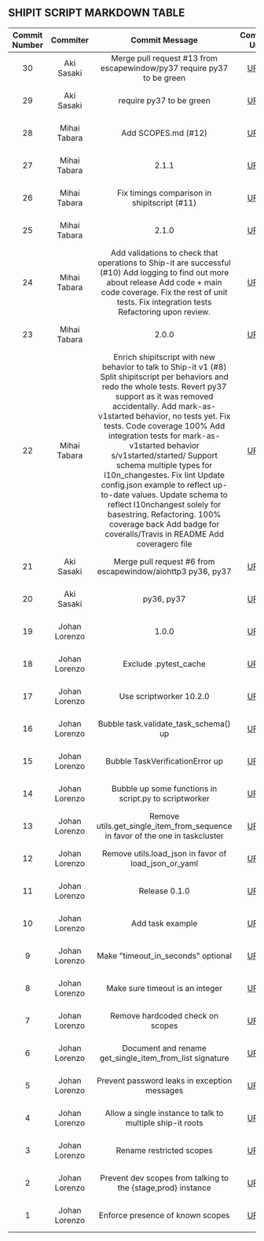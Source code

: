 ## SHIPIT SCRIPT MARKDOWN TABLE

| Commit Number | Commiter | Commit Message | Commit Url | Date | 
|:---:|:----:|:----------------------------------:|:------:|:----:| 
|30|Aki Sasaki|Merge pull request #13 from escapewindow/py37  require py37 to be green|[URL](https://github.com/mozilla-releng/shipitscript/commit/7edf12f6d68375ea9d0d847ee784a197490665a4)|2018-07-27 23:05:59 
|29|Aki Sasaki|require py37 to be green|[URL](https://github.com/mozilla-releng/shipitscript/commit/603525b424c44e87f3958578f4b20ac12b62d33c)|2018-07-27 22:47:35 
|28|Mihai Tabara|Add SCOPES.md (#12)|[URL](https://github.com/mozilla-releng/shipitscript/commit/8522dd18645e6809ecf4a1802b6e383ac4bfded5)|2018-07-12 15:28:23 
|27|Mihai Tabara|2.1.1|[URL](https://github.com/mozilla-releng/shipitscript/commit/e2051ad7d5e30cbabbfdd953894abfc5518e4e37)|2018-07-02 18:52:51 
|26|Mihai Tabara|Fix timings comparison in shipitscript (#11)|[URL](https://github.com/mozilla-releng/shipitscript/commit/baefe18bdd070d3f7d6eafb08be0f1b25528be57)|2018-07-02 18:49:00 
|25|Mihai Tabara|2.1.0|[URL](https://github.com/mozilla-releng/shipitscript/commit/890bb8af933befe2c7daad69a2074c066b6d031a)|2018-07-02 15:03:27 
|24|Mihai Tabara|Add validations to check that operations to Ship-it are successful (#10)    Add logging to find out more about release      Add code + main code coverage.      Fix the rest of unit tests.      Fix integration tests      Refactoring upon review.|[URL](https://github.com/mozilla-releng/shipitscript/commit/5161e253582e43402420d51727e21faf116defad)|2018-07-02 14:59:51 
|23|Mihai Tabara|2.0.0|[URL](https://github.com/mozilla-releng/shipitscript/commit/ebf86e9a55865e2e5c8e473bc94e13e659809999)|2018-06-28 18:29:56 
|22|Mihai Tabara|Enrich shipitscript with new behavior to talk to Ship-it v1 (#8)    Split shipitscript per behaviors and redo the whole tests.      Revert py37 support as it was removed accidentally.      Add mark-as-v1started behavior, no tests yet.      Fix tests. Code coverage 100%      Add integration tests for mark-as-v1started behavior      s/v1started/started/      Support schema multiple types for l10n_changestes. Fix lint      Update config.json example to reflect up-to-date values.      Update schema to reflect l10nchangest solely for basestring.      Refactoring. 100% coverage back      Add badge for coveralls/Travis in README      Add coveragerc file|[URL](https://github.com/mozilla-releng/shipitscript/commit/f6355dc3ac8591f31b80c57f6371fcbc63404460)|2018-06-28 18:25:12 
|21|Aki Sasaki|Merge pull request #6 from escapewindow/aiohttp3  py36, py37|[URL](https://github.com/mozilla-releng/shipitscript/commit/d480987528e74f232a3252290f65906f86f506f7)|2018-05-15 19:51:10 
|20|Aki Sasaki|py36, py37|[URL](https://github.com/mozilla-releng/shipitscript/commit/f610dda2eda08fb3f01d52bd82a085577ff52d0b)|2018-05-15 19:18:06 
|19|Johan Lorenzo|1.0.0|[URL](https://github.com/mozilla-releng/shipitscript/commit/b1a1b64d06fef59a5231bc316caabb105b837198)|2018-03-15 10:34:03 
|18|Johan Lorenzo|Exclude .pytest_cache|[URL](https://github.com/mozilla-releng/shipitscript/commit/2e457750ee251196762085a4192b764b9e14c3d4)|2018-03-15 10:30:47 
|17|Johan Lorenzo|Use scriptworker 10.2.0|[URL](https://github.com/mozilla-releng/shipitscript/commit/bae06a4c4e8b53828f7e780bbfd0370997028612)|2018-03-15 10:29:08 
|16|Johan Lorenzo|Bubble task.validate_task_schema() up|[URL](https://github.com/mozilla-releng/shipitscript/commit/1b70d48fd0e73d5062031359bee33038fbc41510)|2018-03-06 15:55:07 
|15|Johan Lorenzo|Bubble TaskVerificationError up|[URL](https://github.com/mozilla-releng/shipitscript/commit/3ba0891f2ca6486f7c0a8935d390a6cedce7a383)|2018-03-06 14:26:13 
|14|Johan Lorenzo|Bubble up some functions in script.py to scriptworker|[URL](https://github.com/mozilla-releng/shipitscript/commit/ca1e62f715cfe05e3ccc5b53a468e62991010833)|2018-03-06 14:24:17 
|13|Johan Lorenzo|Remove utils.get_single_item_from_sequence in favor of the one in taskcluster|[URL](https://github.com/mozilla-releng/shipitscript/commit/c9837c3e060bfbb4c8f17937ce1f5c7a29162f4e)|2018-03-05 17:59:59 
|12|Johan Lorenzo|Remove utils.load_json in favor of load_json_or_yaml|[URL](https://github.com/mozilla-releng/shipitscript/commit/145e2a801e6644794b2b57b32bfde06d4075b12d)|2018-03-05 17:43:42 
|11|Johan Lorenzo|Release 0.1.0|[URL](https://github.com/mozilla-releng/shipitscript/commit/8f6ccd88dcd6c688302abdda148609ec60fccbd8)|2018-01-31 17:34:11 
|10|Johan Lorenzo|Add task example|[URL](https://github.com/mozilla-releng/shipitscript/commit/d5070877aeb526a1cbf29e85abfd407355a6f2db)|2018-01-31 17:38:40 
|9|Johan Lorenzo|Make "timeout_in_seconds" optional|[URL](https://github.com/mozilla-releng/shipitscript/commit/94b8cb1c374df75992a0217cbec588bb405316a5)|2018-01-30 18:07:42 
|8|Johan Lorenzo|Make sure timeout is an integer|[URL](https://github.com/mozilla-releng/shipitscript/commit/d81a10fd60ec97378c7f6b2a5f84226a78f2408f)|2018-01-30 13:25:07 
|7|Johan Lorenzo|Remove hardcoded check on scopes|[URL](https://github.com/mozilla-releng/shipitscript/commit/5ee2ffcf35dacd1ccc2aac1cee1cb1277d5f62f9)|2018-01-30 10:54:22 
|6|Johan Lorenzo|Document and rename get_single_item_from_list signature|[URL](https://github.com/mozilla-releng/shipitscript/commit/6ead11c05ef1b2dc779353b358793d5737412d85)|2018-01-29 15:53:55 
|5|Johan Lorenzo|Prevent password leaks in exception messages|[URL](https://github.com/mozilla-releng/shipitscript/commit/04bbea93fd2b9f94399de3f70c99574ea0ceeadd)|2018-01-29 15:39:27 
|4|Johan Lorenzo|Allow a single instance to talk to multiple ship-it roots|[URL](https://github.com/mozilla-releng/shipitscript/commit/3203454f6a8ac783349d5a38bb172344c7676844)|2018-01-29 13:39:15 
|3|Johan Lorenzo|Rename restricted scopes|[URL](https://github.com/mozilla-releng/shipitscript/commit/30e4d56329f9d4da623a399a2875d877e860d6eb)|2018-01-25 14:23:02 
|2|Johan Lorenzo|Prevent dev scopes from talking to the {stage,prod} instance|[URL](https://github.com/mozilla-releng/shipitscript/commit/7db368f0e4e6e6107e58a0872439684e23c1e85d)|2018-01-25 14:09:33 
|1|Johan Lorenzo|Enforce presence of known scopes|[URL](https://github.com/mozilla-releng/shipitscript/commit/abbb2bfefe8bacb237383d25db5420412f4a5a68)|2018-01-22 17:49:36 


